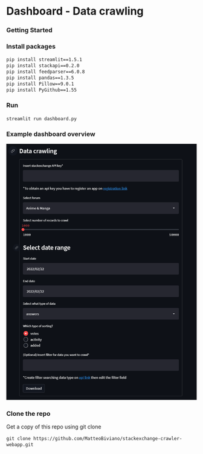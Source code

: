 # Dashboard - Data crawling
### Getting Started

### Install packages
```
pip install streamlit==1.5.1
pip install stackapi==0.2.0
pip install feedparser==6.0.8
pip install pandas==1.3.5
pip install Pillow==9.0.1
pip install PyGithub==1.55
```
### Run
```
streamlit run dashboard.py
```

### Example dashboard overview
<p align=center>
    <img src="form_app.png">
</p>


### Clone the repo
Get a copy of this repo using git clone
```
git clone https://github.com/MatteoBiviano/stackexchange-crawler-webapp.git
```
